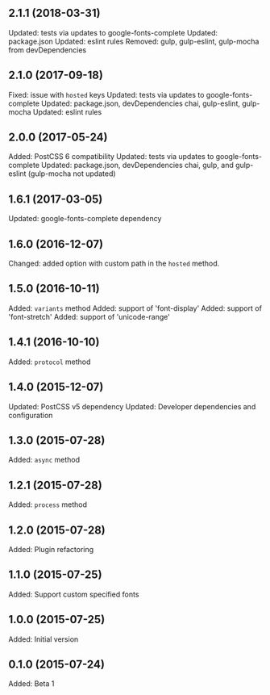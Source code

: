## 2.1.1 (2018-03-31)

Updated: tests via updates to google-fonts-complete
Updated: package.json
Updated: eslint rules
Removed: gulp, gulp-eslint, gulp-mocha from devDependencies

## 2.1.0 (2017-09-18)

Fixed: issue with `hosted` keys
Updated: tests via updates to google-fonts-complete
Updated: package.json, devDependencies chai, gulp-eslint, gulp-mocha
Updated: eslint rules

## 2.0.0 (2017-05-24)

Added: PostCSS 6 compatibility
Updated: tests via updates to google-fonts-complete
Updated: package.json, devDependencies chai, gulp, and gulp-eslint
         (gulp-mocha not updated)

## 1.6.1 (2017-03-05)

Updated: google-fonts-complete dependency

## 1.6.0 (2016-12-07)

Changed: added option with custom path in the `hosted` method.

## 1.5.0 (2016-10-11)

Added: `variants` method
Added: support of 'font-display'
Added: support of 'font-stretch'
Added: support of 'unicode-range'

## 1.4.1 (2016-10-10)

Added: `protocol` method

## 1.4.0 (2015-12-07)

Updated: PostCSS v5 dependency
Updated: Developer dependencies and configuration

## 1.3.0 (2015-07-28)

Added: `async` method

## 1.2.1 (2015-07-28)

Added: `process` method

## 1.2.0 (2015-07-28)

Added: Plugin refactoring

## 1.1.0 (2015-07-25)

Added: Support custom specified fonts

## 1.0.0 (2015-07-25)

Added: Initial version

## 0.1.0 (2015-07-24)

Added: Beta 1
